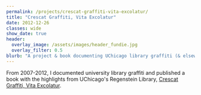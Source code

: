 ```yaml
---
permalink: /projects/crescat-graffiti-vita-excolatur/
title: "Crescat Graffiti, Vita Excolatur"
date: 2012-12-26
classes: wide
show_date: true
header:
  overlay_image: /assets/images/header_fundie.jpg
  overlay_filter: 0.5
blurb: "A project & book documenting UChicago library graffiti (& elsewhere)."
---
```


From 2007-2012, I documented university library graffiti and published a book with the highlights from UChicago's Regenstein Library, [Crescat Graffiti, Vita Excolatur](http://amzn.com/0557172055).
